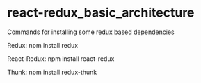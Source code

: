 # react-redux_basic_architecture

Commands for installing some redux based dependencies

Redux: npm install redux

React-Redux: npm install react-redux

Thunk: npm install redux-thunk